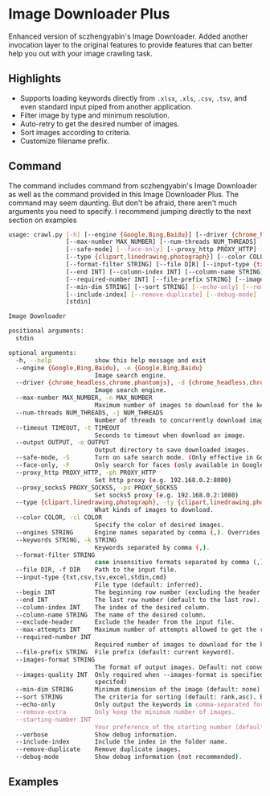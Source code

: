 # Image Downloader Plus

Enhanced version of sczhengyabin's Image Downloader. Added another invocation layer to the original features to provide features that can better help you out with your image crawling task.

## Highlights

- Supports loading keywords directly from `.xlsx`, `.xls`, `.csv`, `.tsv`, and even standard input piped from another application.
- Filter image by type and minimum resolution.
- Auto-retry to get the desired number of images.
- Sort images according to criteria.
- Customize filename prefix.

## Command

The command includes command from sczhengyabin's Image Downloader as well as the command provided in this Image Downloader Plus. The command may seem daunting. But don't be afraid, there aren't much arguments you need to specify. I recommend jumping directly to the next section on examples

```bash
usage: crawl.py [-h] [--engine {Google,Bing,Baidu}] [--driver {chrome_headless,chrome,phantomjs}]
                [--max-number MAX_NUMBER] [--num-threads NUM_THREADS] [--timeout TIMEOUT] [--output OUTPUT]
                [--safe-mode] [--face-only] [--proxy_http PROXY_HTTP] [--proxy_socks5 PROXY_SOCKS5]
                [--type {clipart,linedrawing,photograph}] [--color COLOR] [--engines STRING] [--keywords STRING]       
                [--format-filter STRING] [--file DIR] [--input-type {txt,csv,tsv,excel,stdin,cmd}] [--begin INT]       
                [--end INT] [--column-index INT] [--column-name STRING] [--exclude-header] [--max-attempts INT]        
                [--required-number INT] [--file-prefix STRING] [--images-format STRING] [--images-quality INT]
                [--min-dim STRING] [--sort STRING] [--echo-only] [--remove-extra] [--starting-number INT] [--verbose]  
                [--include-index] [--remove-duplicate] [--debug-mode]
                [stdin]

Image Downloader

positional arguments:
  stdin

optional arguments:
  -h, --help            show this help message and exit
  --engine {Google,Bing,Baidu}, -e {Google,Bing,Baidu}
                        Image search engine.
  --driver {chrome_headless,chrome,phantomjs}, -d {chrome_headless,chrome,phantomjs}
                        Image search engine.
  --max-number MAX_NUMBER, -n MAX_NUMBER
                        Maximum number of images to download for the keywords.
  --num-threads NUM_THREADS, -j NUM_THREADS
                        Number of threads to concurrently download images.
  --timeout TIMEOUT, -t TIMEOUT
                        Seconds to timeout when download an image.
  --output OUTPUT, -o OUTPUT
                        Output directory to save downloaded images.
  --safe-mode, -S       Turn on safe search mode. (Only effective in Google)
  --face-only, -F       Only search for faces (only available in Google)
  --proxy_http PROXY_HTTP, -ph PROXY_HTTP
                        Set http proxy (e.g. 192.168.0.2:8080)
  --proxy_socks5 PROXY_SOCKS5, -ps PROXY_SOCKS5
                        Set socks5 proxy (e.g. 192.168.0.2:1080)
  --type {clipart,linedrawing,photograph}, -ty {clipart,linedrawing,photograph}
                        What kinds of images to download.
  --color COLOR, -cl COLOR
                        Specify the color of desired images.
  --engines STRING      Engine names separated by comma (,). Overrides the --engine option.
  --keywords STRING, -k STRING
                        Keywords separated by comma (,).
  --format-filter STRING
                        case insensitive formats separated by comma (,)
  --file DIR, -f DIR    Path to the input file.
  --input-type {txt,csv,tsv,excel,stdin,cmd}
                        File type (default: inferred).
  --begin INT           The beginning row number (excluding the header row).
  --end INT             The last row number (default to the last row).
  --column-index INT    The index of the desired column.
  --column-name STRING  The name of the desired column.
  --exclude-header      Exclude the header from the input file.
  --max-attempts INT    Maximum number of attempts allowed to get the required number of images.
  --required-number INT
                        Required number of images to download for the keywords (default: any).
  --file-prefix STRING  File prefix (default: current keyword).
  --images-format STRING
                        The format of output images. Default: not converted.
  --images-quality INT  Only required when --images-format is specified. (Default: 95 when --images-format is
                        specifed)
  --min-dim STRING      Minimum dimension of the image (default: none)
  --sort STRING         The criteria for sorting (default: rank,asc). Example: resolution,desc
  --echo-only           Only output the keywords in comma-separated format.
  --remove-extra        Only keep the minimum number of images.
  --starting-number INT
                        Your preference of the starting number (default: 1).
  --verbose             Show debug information.
  --include-index       Include the index in the folder name.
  --remove-duplicate    Remove duplicate images.
  --debug-mode          Show debug information (not recommended).
```

## Examples





